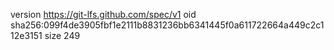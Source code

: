 version https://git-lfs.github.com/spec/v1
oid sha256:099f4de3905fbf1e2111b8831236bb6341445f0a611722664a449c2c112e3151
size 249
